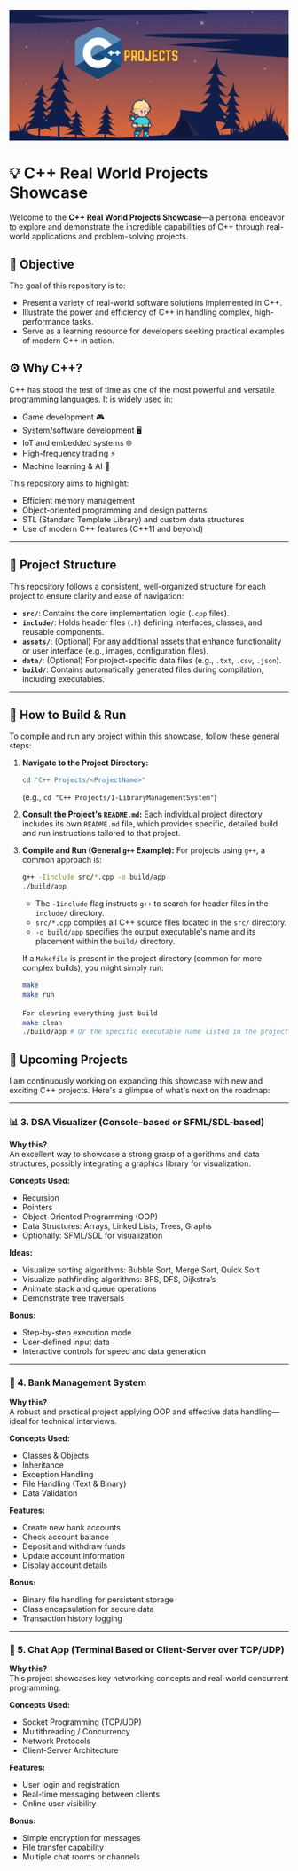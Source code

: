 <!-- adding banner image -->
<p align="center">
 <p align="center">
  <img src="./images/projects.gif" alt="Snehil Dwivedi Banner" style="width: 100%; max-height: 300px; object-fit: cover;" />
</p>

# 💡 C++ Real World Projects Showcase

Welcome to the **C++ Real World Projects Showcase**—a personal endeavor to explore and demonstrate the incredible capabilities of C++ through real-world applications and problem-solving projects.

## 🎯 Objective

The goal of this repository is to:

- Present a variety of real-world software solutions implemented in C++.
- Illustrate the power and efficiency of C++ in handling complex, high-performance tasks.
- Serve as a learning resource for developers seeking practical examples of modern C++ in action.

## ⚙️ Why C++?

C++ has stood the test of time as one of the most powerful and versatile programming languages. It is widely used in:

- Game development 🎮
- System/software development 🖥️
- IoT and embedded systems 🌐
- High-frequency trading ⚡
- Machine learning & AI 🚀

This repository aims to highlight:

- Efficient memory management
- Object-oriented programming and design patterns
- STL (Standard Template Library) and custom data structures
- Use of modern C++ features (C++11 and beyond)

---

## 📂 Project Structure

This repository follows a consistent, well-organized structure for each project to ensure clarity and ease of navigation:

- **`src/`**: Contains the core implementation logic (`.cpp` files).
- **`include/`**: Holds header files (`.h`) defining interfaces, classes, and reusable components.
- **`assets/`**: (Optional) For any additional assets that enhance functionality or user interface (e.g., images, configuration files).
- **`data/`**: (Optional) For project-specific data files (e.g., `.txt`, `.csv`, `.json`).
- **`build/`**: Contains automatically generated files during compilation, including executables.

---

## 🚀 How to Build & Run

To compile and run any project within this showcase, follow these general steps:

1.  **Navigate to the Project Directory:**

    ```bash
    cd "C++ Projects/<ProjectName>"
    ```

    (e.g., `cd "C++ Projects/1-LibraryManagementSystem"`)

2.  **Consult the Project's `README.md`:** Each individual project directory includes its own `README.md` file, which provides specific, detailed build and run instructions tailored to that project.

3.  **Compile and Run (General `g++` Example):**
    For projects using `g++`, a common approach is:

    ```bash
    g++ -Iinclude src/*.cpp -o build/app
    ./build/app
    ```

    - The `-Iinclude` flag instructs `g++` to search for header files in the `include/` directory.
    - `src/*.cpp` compiles all C++ source files located in the `src/` directory.
    - `-o build/app` specifies the output executable's name and its placement within the `build/` directory.

    If a `Makefile` is present in the project directory (common for more complex builds), you might simply run:

    ```bash
    make
    make run

    For clearing everything just build
    make clean
    ./build/app # Or the specific executable name listed in the project's README.md
    ```

## 🚧 Upcoming Projects

I am continuously working on expanding this showcase with new and exciting C++ projects. Here's a glimpse of what's next on the roadmap:

---

### 📊 3. DSA Visualizer (Console-based or SFML/SDL-based)

**Why this?**  
An excellent way to showcase a strong grasp of algorithms and data structures, possibly integrating a graphics library for visualization.

**Concepts Used:**

- Recursion
- Pointers
- Object-Oriented Programming (OOP)
- Data Structures: Arrays, Linked Lists, Trees, Graphs
- Optionally: SFML/SDL for visualization

**Ideas:**

- Visualize sorting algorithms: Bubble Sort, Merge Sort, Quick Sort
- Visualize pathfinding algorithms: BFS, DFS, Dijkstra’s
- Animate stack and queue operations
- Demonstrate tree traversals

**Bonus:**

- Step-by-step execution mode
- User-defined input data
- Interactive controls for speed and data generation

---

### 🏦 4. Bank Management System

**Why this?**  
A robust and practical project applying OOP and effective data handling—ideal for technical interviews.

**Concepts Used:**

- Classes & Objects
- Inheritance
- Exception Handling
- File Handling (Text & Binary)
- Data Validation

**Features:**

- Create new bank accounts
- Check account balance
- Deposit and withdraw funds
- Update account information
- Display account details

**Bonus:**

- Binary file handling for persistent storage
- Class encapsulation for secure data
- Transaction history logging

---

### 💬 5. Chat App (Terminal Based or Client-Server over TCP/UDP)

**Why this?**  
This project showcases key networking concepts and real-world concurrent programming.

**Concepts Used:**

- Socket Programming (TCP/UDP)
- Multithreading / Concurrency
- Network Protocols
- Client-Server Architecture

**Features:**

- User login and registration
- Real-time messaging between clients
- Online user visibility

**Bonus:**

- Simple encryption for messages
- File transfer capability
- Multiple chat rooms or channels
